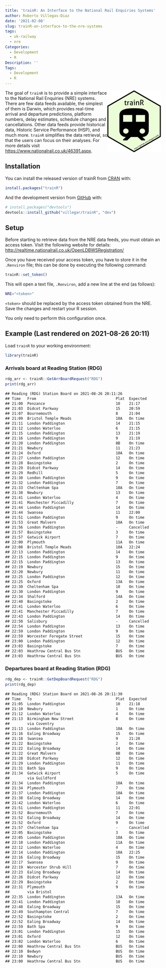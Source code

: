 ```yaml
---
title: 'trainR: An Interface to the National Rail Enquiries Systems'
author: Roberto Villegas-Diaz
date: '2021-02-08'
slug: trainR-an-interface-to-the-nre-systems
tags:
  - uk-railway
  - nre
Categories:
  - Development
  - R
Description: ''
Tags:
  - Development
  - R
---
```


<img src="https://raw.githubusercontent.com/villegar/trainR/main/inst/images/logo.png" alt="logo" align="right" height=200px/>

The goal of `trainR` is to provide a simple interface to the 
National Rail Enquiries (NRE) systems. There are few data feeds 
available, the simplest of them is Darwin, which provides real-time 
arrival and departure predictions, platform numbers, delay estimates, 
schedule changes and cancellations. Other data feeds provide historical 
data, Historic Service Performance (HSP), and much more. `trainR` 
simplifies the data retrieval, so that the users can focus on their 
analyses. For more details visit 
https://www.nationalrail.co.uk/46391.aspx.

## Installation

You can install the released version of trainR from [CRAN](https://CRAN.R-project.org) with:

``` r
install.packages("trainR")
```

And the development version from [GitHub](https://github.com/) with:

``` r
# install.packages("devtools")
devtools::install_github("villegar/trainR", "dev")
```

## Setup
Before starting to retrieve data from the NRE data feeds, you must obtain an access token. 
Visit the following website for details: http://realtime.nationalrail.co.uk/OpenLDBWSRegistration/

Once you have received your access token, you have to store it in the `.Renviron` file; this can be 
done by executing the following command:


```r
trainR::set_token()
```

This will open a text file, `.Renviron`, add a new line at the end (as follows):

```bash
NRE="<token>"
```

`<token>` should be replaced by the access token obtained from the NRE. Save the changes and restart 
your R session.

You only need to perform this configuration once.

## Example (Last rendered on 2021-08-26 20:11)

Load `trainR` to your working environment:

```r
library(trainR)
```

### Arrivals board at Reading Station (RDG)


```r
rdg_arr <- trainR::GetArrBoardRequest("RDG")
print(rdg_arr)
```

```
## Reading (RDG) Station Board on 2021-08-26 20:11:26
## Time   From                                    Plat  Expected
## 21:00  Penzance                                10    21:17
## 21:03  Didcot Parkway                          15    20:59
## 21:07  Bournemouth                             8     21:04
## 21:09  Bristol Temple Meads                    10A   On time
## 21:11  London Paddington                       14    21:15
## 21:12  London Waterloo                         6     21:15
## 21:15  London Paddington                       13    21:19
## 21:16  London Paddington                       9     21:19
## 21:20  London Paddington                       8B    On time
## 21:21  Newbury                                 11    21:23
## 21:24  Oxford                                  10A   On time
## 21:27  London Paddington                       12    On time
## 21:28  Basingstoke                             2     On time
## 21:29  Didcot Parkway                          14    On time
## 21:29  Redhill                                 5     On time
## 21:30  London Paddington                       9     On time
## 21:32  London Paddington                       7     On time
## 21:33  Cheltenham Spa                          10A   On time
## 21:38  Newbury                                 13    On time
## 21:41  London Waterloo                         4     On time
## 21:41  Manchester Piccadilly                   7     On time
## 21:44  London Paddington                       14    On time
## 21:44  Swansea                                 11    22:00
## 21:51  London Paddington                       9     On time
## 21:53  Great Malvern                           10A   On time
## 21:56  London Paddington                       -     Cancelled
## 21:57  Basingstoke                             3     On time
## 21:57  Gatwick Airport                         7     On time
## 22:00  Plymouth                                11A   On time
## 22:08  Bristol Temple Meads                    10A   22:24
## 22:13  London Paddington                       14    On time
## 22:15  London Paddington                       9     On time
## 22:15  London Paddington                       13    On time
## 22:19  Newbury                                 15    On time
## 22:20  Newbury                                 11    On time
## 22:25  London Paddington                       12    On time
## 22:25  Oxford                                  13A   On time
## 22:30  Cheltenham Spa                          10    On time
## 22:30  London Paddington                       9     On time
## 22:34  Shalford                                14A   On time
## 22:40  Basingstoke                             2     On time
## 22:41  London Waterloo                         6     On time
## 22:41  Manchester Piccadilly                   7     On time
## 22:43  London Paddington                       14    On time
## 22:50  Salisbury                               -     Cancelled
## 22:54  London Paddington                       13    On time
## 22:59  London Paddington                       9     On time
## 22:59  Worcester Foregate Street               15    On time
## 23:00  London Paddington                       12    On time
## 23:03  Basingstoke                             7     On time
## 22:03  Heathrow Central Bus Stn                BUS   On time
## 23:03  Heathrow Central Bus Stn                BUS   On time
```

### Departures board at Reading Station (RDG)


```r
rdg_dep <- trainR::GetDepBoardRequest("RDG")
print(rdg_dep)
```

```
## Reading (RDG) Station Board on 2021-08-26 20:11:30
## Time   To                                      Plat  Expected
## 21:05  London Paddington                       10    21:18
## 21:10  Newbury                                 1     On time
## 21:12  London Waterloo                         4     On time
## 21:13  Birmingham New Street                   8     On time
##        via Coventry                            
## 21:13  London Paddington                       10A   On time
## 21:16  Ealing Broadway                         15    On time
## 21:18  Swansea                                 9     21:20
## 21:22  Basingstoke                             2     On time
## 21:22  Ealing Broadway                         14    On time
## 21:22  Great Malvern                           8B    On time
## 21:28  Didcot Parkway                          12    On time
## 21:29  London Paddington                       11    On time
## 21:31  Bath Spa                                9     On time
## 21:34  Gatwick Airport                         5     On time
##        via Guildford                           
## 21:34  London Paddington                       10A   On time
## 21:34  Plymouth                                7     On time
## 21:37  London Paddington                       10A   On time
## 21:38  Ealing Broadway                         14    On time
## 21:42  London Waterloo                         6     On time
## 21:51  London Paddington                       11    22:01
## 21:52  Bournemouth                             7     On time
## 21:52  Ealing Broadway                         14    On time
## 21:52  Oxford                                  9     On time
## 21:57  Cheltenham Spa                          -     Cancelled
## 22:05  Basingstoke                             3     On time
## 22:05  London Paddington                       10A   On time
## 22:10  London Paddington                       11A   On time
## 22:12  London Waterloo                         4     On time
## 22:14  London Paddington                       10A   22:25
## 22:16  Ealing Broadway                         15    On time
## 22:17  Swansea                                 9     On time
## 22:19  Worcester Shrub Hill                    7     On time
## 22:23  Ealing Broadway                         14    On time
## 22:26  Didcot Parkway                          12    On time
## 22:29  Basingstoke                             2     On time
## 22:31  Plymouth                                9     On time
##        via Bristol                             
## 22:35  London Paddington                       13A   On time
## 22:41  London Paddington                       10    On time
## 22:48  Ealing Broadway                         15    On time
## 22:49  Southampton Central                     7     On time
## 22:52  Basingstoke                             2     On time
## 22:52  Ealing Broadway                         14    On time
## 22:59  Bath Spa                                9     On time
## 23:01  London Paddington                       15    On time
## 23:01  Oxford                                  12    On time
## 23:02  London Waterloo                         6     On time
## 22:00  Heathrow Central Bus Stn                BUS   On time
## 22:10  Bedwyn                                  BUS   On time
## 22:10  Newbury                                 BUS   On time
## 23:00  Heathrow Central Bus Stn                BUS   On time
```
